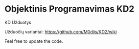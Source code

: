 # Objektinis Programavimas KD2
KD Užduotys

Užduočių variantai:
https://github.com/M0diis/KD2/wiki

Feel free to update the code.
